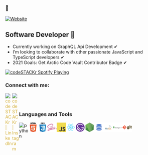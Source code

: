 ### 👋

[![Website](https://img.shields.io/static/v1?label=Portfolio&message=SHUBHAMBHARDWAJ.LIVE&color=red??style=for-the-badge&logo=appveyor)](https://shubhambhardwaj.live)
## Software Developer 🚀


- Currently working on GraphQL Api Development ✔
- I’m looking to collaborate with other passionate JavaScript and TypeScript developers ✔
- 2021 Goals: Get Arctic Code Vault Contributor Badge ✔

[<img src="https://now-playing-codestackr.vercel.app/api/spotify-playing" alt="codeSTACKr Spotify Playing" width="350" />](https://open.spotify.com/album/7qZlvp1F537sdjGdIB7R4j?si=gK4ZJOZWTZu9Ul_po-STlQ)

### Connect with me:

[<img align="left" alt="codeSTACKr | LinkedIn" width="22px" src="https://image.flaticon.com/icons/png/512/174/174857.png"  style = "color:#d4af37"/>][linkedin]
[<img align="left" alt="codeSTACKr | Instagram" width="22px" src="https://upload.wikimedia.org/wikipedia/commons/thumb/e/e7/Instagram_logo_2016.svg/768px-Instagram_logo_2016.svg.png" style = "color:#d4af37"/>][instagram]

<br>
<br>

### Languages and Tools
<img align="left" alt="python" width="30px" src="https://cdn.jsdelivr.net/npm/programming-languages-logos/src/python/python.png"/>
<img align="left" alt="HTML5" width="30px" src="https://raw.githubusercontent.com/github/explore/80688e429a7d4ef2fca1e82350fe8e3517d3494d/topics/html/html.png" />
<img align="left" alt="CSS3" width="30px" src="https://raw.githubusercontent.com/github/explore/80688e429a7d4ef2fca1e82350fe8e3517d3494d/topics/css/css.png" />
<img align="left" alt="Sass" width="30px" src="https://raw.githubusercontent.com/github/explore/80688e429a7d4ef2fca1e82350fe8e3517d3494d/topics/sass/sass.png" />
<img align="left" alt="JavaScript" width="30px" src="https://raw.githubusercontent.com/github/explore/80688e429a7d4ef2fca1e82350fe8e3517d3494d/topics/javascript/javascript.png" />
<img align="left" alt="React" width="30px" src="https://raw.githubusercontent.com/github/explore/80688e429a7d4ef2fca1e82350fe8e3517d3494d/topics/react/react.png" />
<img align="left" alt="Gatsby" width="30px" src="https://raw.githubusercontent.com/github/explore/e94815998e4e0713912fed477a1f346ec04c3da2/topics/gatsby/gatsby.png" />
<img align="left" alt="Node.js" width="30px" src="https://raw.githubusercontent.com/github/explore/80688e429a7d4ef2fca1e82350fe8e3517d3494d/topics/nodejs/nodejs.png" />
<img align="left" alt="SQL" width="30px" src="https://raw.githubusercontent.com/github/explore/80688e429a7d4ef2fca1e82350fe8e3517d3494d/topics/sql/sql.png" />
<img align="left" alt="MySQL" width="30px" src="https://raw.githubusercontent.com/github/explore/80688e429a7d4ef2fca1e82350fe8e3517d3494d/topics/mysql/mysql.png" />
<img align="left" alt="MongoDB" width="30px" src="https://raw.githubusercontent.com/github/explore/80688e429a7d4ef2fca1e82350fe8e3517d3494d/topics/mongodb/mongodb.png" />
<img align="left" alt="Git" width="30px" src="https://raw.githubusercontent.com/github/explore/80688e429a7d4ef2fca1e82350fe8e3517d3494d/topics/git/git.png" />

<br>
</br>

[website]: https://shubhambhardwaj.live/
[instagram]: https://www.instagram.com/_shubham.x/
[linkedin]: https://www.linkedin.com/in/shubham-bhardwaj-94a571192/
